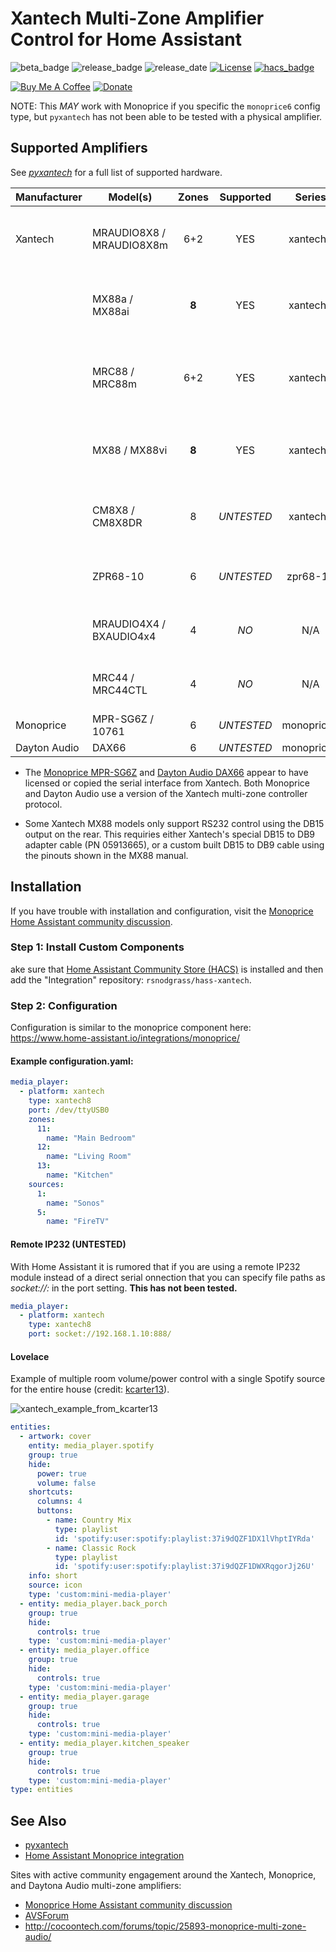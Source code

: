 # Xantech Multi-Zone Amplifier Control for Home Assistant

![beta_badge](https://img.shields.io/badge/maturity-Beta-yellow.png)
![release_badge](https://img.shields.io/github/v/release/rsnodgrass/hass-xantech.svg)
![release_date](https://img.shields.io/github/release-date/rsnodgrass/hass-xantech.svg)
[![License](https://img.shields.io/badge/License-Apache%202.0-blue.svg)](https://opensource.org/licenses/Apache-2.0)
[![hacs_badge](https://img.shields.io/badge/HACS-Default-orange.svg)](https://github.com/custom-components/hacs)

[![Buy Me A Coffee](https://img.shields.io/badge/buy%20me%20a%20coffee-donate-yellow.svg)](https://buymeacoffee.com/DYks67r)
[![Donate](https://img.shields.io/badge/Donate-PayPal-green.svg)](https://www.paypal.com/cgi-bin/webscr?cmd=_donations&business=WREP29UDAMB6G)

NOTE: This *MAY* work with Monoprice if you specific the `monoprice6` config type, but `pyxantech` has not been able to be tested with a physical amplifier.

## Supported Amplifiers

See *[pyxantech](https://github.com/rsnodgrass/pyxantech)* for a full list of supported hardware.

| Manufacturer | Model(s)                 | Zones | Supported  |   Series   | Notes                                            |
| ------------ | ------------------------ | :---: | :--------: | :--------: | ------------------------------------------------ |
| Xantech      | MRAUDIO8X8 / MRAUDIO8X8m |  6+2  |    YES     |  xantech8  | audio only; zones 7-8 are preamp outputs only    |
|              | MX88a / MX88ai           | **8** |    YES     |  xantech8  | audio only; ai = Ethernet support (MRIP)         |
|              | MRC88 / MRC88m           |  6+2  |    YES     |  xantech8  | audio + video; zones 7-8 are preamp outputs only |
|              | MX88 / MX88vi            | **8** |    YES     |  xantech8  | audio + video; vi = Ethernet support (MRIP)      |
|              | CM8X8 / CM8X8DR          |   8   | *UNTESTED* |  xantech8  | commercial rack mount matrix controller (BNC)    |
|              | ZPR68-10                 |   6   | *UNTESTED* |  zpr68-10  | 6-zone output; 8 source inputs                   |
|              | MRAUDIO4X4 / BXAUDIO4x4  |   4   |    *NO*    |    N/A     | audio only; only supports IR control             |
|              | MRC44 / MRC44CTL         |   4   |    *NO*    |    N/A     | audio + video; only supprots IR control          |
| Monoprice    | MPR-SG6Z / 10761         |   6   | *UNTESTED* | monoprice6 | audio only                                       |
| Dayton Audio | DAX66                    |   6   | *UNTESTED* | monoprice6 | audio only                                       |

* The [Monoprice MPR-SG6Z](https://www.monoprice.com/product?p_id=10761) and [Dayton Audio DAX66](https://www.parts-express.com/dayton-audio-dax66-6-source-6-room-distributed-whole-house-audio-system-with-keypads-25-wpc--300-585) appear to have licensed or copied the serial interface from Xantech. Both Monoprice and Dayton Audio use a version of the Xantech multi-zone controller protocol.

* Some Xantech MX88 models only support RS232 control using the DB15 output on the rear. This requiries either Xantech's special DB15 to DB9 adapter cable (PN 05913665), or a custom built DB15 to DB9 cable using the pinouts shown in the MX88 manual.

## Installation

If you have trouble with installation and configuration, visit the [Monoprice Home Assistant community discussion](https://community.home-assistant.io/t/monoprice-whole-home-audio-controller-10761-success/19734/62).

### Step 1: Install Custom Components

ake sure that [Home Assistant Community Store (HACS)](https://github.com/custom-components/hacs) is installed and then add the "Integration" repository: `rsnodgrass/hass-xantech`.


### Step 2: Configuration

Configuration is similar to the monoprice component here: https://www.home-assistant.io/integrations/monoprice/

#### Example configuration.yaml:

```yaml
media_player:
  - platform: xantech
    type: xantech8
    port: /dev/ttyUSB0
    zones:
      11:
        name: "Main Bedroom"
      12:
        name: "Living Room"
      13:
        name: "Kitchen"
    sources:
      1:
        name: "Sonos"
      5:
        name: "FireTV"
```


#### Remote IP232 (UNTESTED)

With Home Assistant it is rumored that if you are using a remote IP232 module instead of a
direct serial onnection that you can specify file paths as *socket://<host>:<port>* in the
port setting. **This has not been tested.**

```yaml
media_player:
  - platform: xantech
    type: xantech8
    port: socket://192.168.1.10:888/
```

#### Lovelace

Example of multiple room volume/power control with a single Spotify source for the entire house (credit: [kcarter13](https://community.home-assistant.io/u/kcarter13/)).

![xantech_example_from_kcarter13](https://community-home-assistant-assets.s3.dualstack.us-west-2.amazonaws.com/original/3X/0/0/00da61ea4238f9891cf360210f3bac7a4b867c0f.png)

```yaml
entities:
  - artwork: cover
    entity: media_player.spotify
    group: true
    hide:
      power: true
      volume: false
    shortcuts:
      columns: 4
      buttons:
        - name: Country Mix
          type: playlist
          id: 'spotify:user:spotify:playlist:37i9dQZF1DX1lVhptIYRda'
        - name: Classic Rock
          type: playlist
          id: 'spotify:user:spotify:playlist:37i9dQZF1DWXRqgorJj26U'
    info: short
    source: icon
    type: 'custom:mini-media-player'
  - entity: media_player.back_porch
    group: true
    hide:
      controls: true
    type: 'custom:mini-media-player'
  - entity: media_player.office
    group: true
    hide:
      controls: true
    type: 'custom:mini-media-player'
  - entity: media_player.garage
    group: true
    hide:
      controls: true
    type: 'custom:mini-media-player'
  - entity: media_player.kitchen_speaker
    group: true
    hide:
      controls: true
    type: 'custom:mini-media-player'
type: entities
```

## See Also

* [pyxantech](https://github.com/rsnodgrass/pyxantech)
* [Home Assistant Monoprice integration](https://www.home-assistant.io/integrations/monoprice/)

Sites with active community engagement around the Xantech, Monoprice, and Daytona Audio multi-zone amplifiers:

* [Monoprice Home Assistant community discussion](https://community.home-assistant.io/t/monoprice-whole-home-audio-controller-10761-success/19734/62)
* [AVSForum](https://www.avsforum.com/forum/36-home-v-distribution/1506842-any-experience-monoprice-6-zone-home-audio-multizone-controller-23.html)
* http://cocoontech.com/forums/topic/25893-monoprice-multi-zone-audio/
